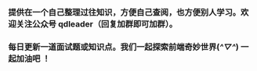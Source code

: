 ### 提供在一个自己整理过往知识，方便自己查阅，也方便别人学习。欢迎关注公众号 qdleader（回复加群即可加群）。
### 每日更新一道面试题或知识点。我们一起探索前端奇妙世界(*^▽^*) 一起加油吧 ！

